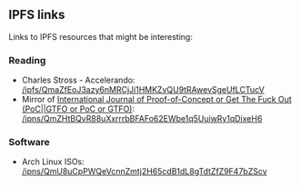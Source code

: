 


## IPFS links

Links to IPFS resources that might be interesting:

### Reading

*   Charles Stross - Accelerando: [/ipfs/QmaZfEoJ3azy6nMRCjJi1HMKZvQU9tRAwevSgeUfLCTucV](ipfs://QmaZfEoJ3azy6nMRCjJi1HMKZvQU9tRAwevSgeUfLCTucV)
*   Mirror of [International Journal of Proof-of-Concept or Get The Fuck Out (PoC||GTFO or PoC or GTFO)](https://www.alchemistowl.org/pocorgtfo/): [/ipns/QmZHtBQvR88uXxrrrbBFAFo62EWbe1q5UuiwRy1qDixeH6](ipns://QmZHtBQvR88uXxrrrbBFAFo62EWbe1q5UuiwRy1qDixeH6)

### Software

*   Arch Linux ISOs: [/ipns/QmU8uCpPWQeVcnnZmtj2H65cdB1dL8gTdtZfZ9F47bZScv](ipns://QmU8uCpPWQeVcnnZmtj2H65cdB1dL8gTdtZfZ9F47bZScv)
